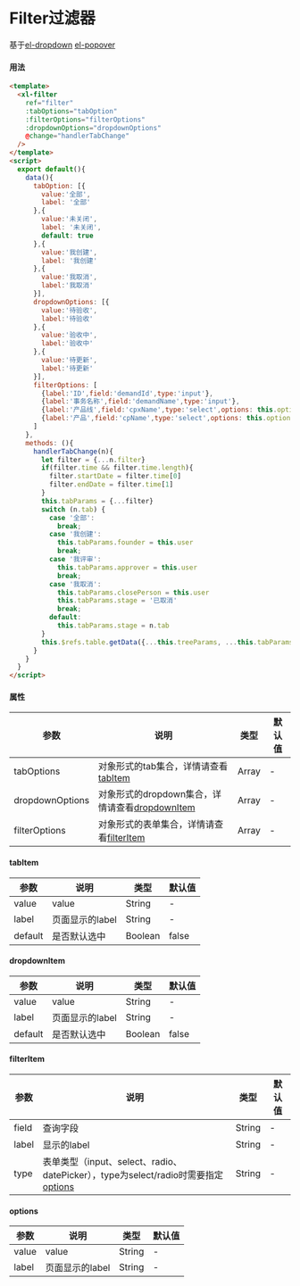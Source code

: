 # Filter过滤器
基于[el-dropdown](https://element.eleme.cn/#/zh-CN/component/dropdown) [el-popover](https://element.eleme.cn/#/zh-CN/component/popover)  

#### 用法
``` html
<template>
  <xl-filter
    ref="filter"
    :tabOptions="tabOption"
    :filterOptions="filterOptions"
    :dropdownOptions="dropdownOptions"
    @change="handlerTabChange"
  />
</template>
<script>
  export default(){
    data(){
      tabOption: [{
        value:'全部',
        label: '全部'
      },{
        value:'未关闭',
        label: '未关闭',
        default: true
      },{
        value:'我创建',
        label: '我创建'
      },{
        value:'我取消',
        label:'我取消'
      }],
      dropdownOptions: [{
        value:'待验收',
        label:'待验收'
      },{
        value:'验收中',
        label:'验收中'
      },{
        value:'待更新',
        label:'待更新'
      }],
      filterOptions: [
        {label:'ID',field:'demandId',type:'input'},
        {label:'事务名称',field:'demandName',type:'input'},
        {label:'产品线',field:'cpxName',type:'select',options: this.options.cpxOptions},
        {label:'产品',field:'cpName',type:'select',options: this.options.cpOptions}
      ]
    },
    methods: (){
      handlerTabChange(n){
        let filter = {...n.filter}
        if(filter.time && filter.time.length){
          filter.startDate = filter.time[0]
          filter.endDate = filter.time[1]
        }
        this.tabParams = {...filter}
        switch (n.tab) {
          case '全部':
            break;
          case '我创建':
            this.tabParams.founder = this.user
            break;
          case '我评审':
            this.tabParams.approver = this.user
            break;
          case '我取消':
            this.tabParams.closePerson = this.user
            this.tabParams.stage = '已取消'
            break;
          default:
            this.tabParams.stage = n.tab
        }
        this.$refs.table.getData({...this.treeParams, ...this.tabParams, viewMdule: '1'})
      }
    }
  }
</script>
```
#### 属性  
| 参数 |  说明  | 类型  | 默认值  |
| ---- | ----  | ----  | ----  |
| tabOptions  | 对象形式的tab集合，详情请查看[tabItem](/doc/filter?id=tabItem) | Array | - |
| dropdownOptions  | 对象形式的dropdown集合，详情请查看[dropdownItem](/doc/filter?id=dropdownItem) | Array | - |
| filterOptions  | 对象形式的表单集合，详情请查看[filterItem](/doc/filter?id=filterItem) | Array | - |  

#### tabItem
| 参数 |  说明  | 类型  | 默认值  |
| ---- | ----  | ----  | ----  |
| value | value | String  | - |
| label | 页面显示的label | String  | - |
| default | 是否默认选中 | Boolean  | false |

#### dropdownItem
| 参数 |  说明  | 类型  | 默认值  |
| ---- | ----  | ----  | ----  |
| value | value | String  | - |
| label | 页面显示的label | String  | - |
| default | 是否默认选中 | Boolean  | false |

#### filterItem
| 参数 |  说明  | 类型  | 默认值 |
| ---- | ----  | ----  | ----  |
| field | 查询字段 | String  | - |
| label | 显示的label | String  | - |
| type | 表单类型（input、select、radio、datePicker），type为select/radio时需要指定[options](/doc/filter?id=options) | String  | - |

#### options
| 参数 |  说明  | 类型  | 默认值  |
| ---- | ----  | ----  | ----  |
| value | value | String  | - |
| label | 页面显示的label | String  | - |
